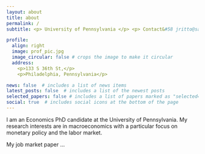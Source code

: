 ```yaml
---
layout: about
title: about
permalink: /
subtitle: <p> University of Pennsylvania </p> <p> Contact&#58 jritto@sas.upenn.edu  </p>

profile:
  align: right
  image: prof_pic.jpg
  image_circular: false # crops the image to make it circular
  address: 
    <p>133 S 36th St,</p>
    <p>Philadelphia, Pennsylvania</p>

news: false  # includes a list of news items
latest_posts: false  # includes a list of the newest posts
selected_papers: false # includes a list of papers marked as "selected={true}"
social: true  # includes social icons at the bottom of the page
---
```


I am an Economics PhD candidate at the University of Pennsylvania. My research interests are in macroeconomics with a particular focus on monetary policy and the labor market.

My job market paper ...


